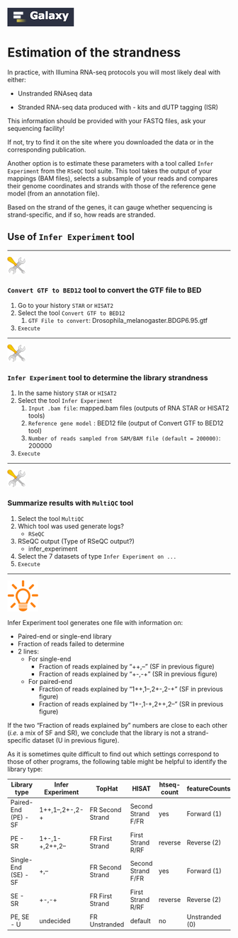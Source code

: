 ![](images/galaxylogo.png)
# Estimation of the strandness

In practice, with Illumina RNA-seq protocols you will most likely deal with either:

  - Unstranded RNAseq data
  
  - Stranded RNA-seq data produced with - kits and dUTP tagging (ISR)

This information should be provided with your FASTQ files, ask your sequencing facility!

If not, try to find it on the site where you downloaded the data or
in the corresponding publication.

Another option is to estimate these parameters with a tool called `Infer Experiment` from
the `RSeQC` tool suite. This tool takes the output of your mappings (BAM files), selects
a subsample of your reads and compares their genome coordinates and strands with those of
the reference gene model (from an annotation file).

Based on the strand of the genes, it can gauge whether sequencing is strand-specific,
and if so, how reads are stranded.

## Use of `Infer Experiment` tool

----
![](images/tool_small.png)

### `Convert GTF to BED12` tool to convert the GTF file to BED

1. Go to your history `STAR` or `HISAT2`
2. Select the tool `Convert GTF to BED12`
    1. `GTF File to convert`: Drosophila_melanogaster.BDGP6.95.gtf
3. `Execute`

----
![](images/tool_small.png)

### `Infer Experiment` tool to determine the library strandness

1. In the same history `STAR` or `HISAT2`
2. Select the tool `Infer Experiment`
    1. `Input .bam file`: mapped.bam files (outputs of RNA STAR or HISAT2 tools)
    2. `Reference gene model` : BED12 file (output of Convert GTF to BED12 tool)
    3. `Number of reads sampled from SAM/BAM file (default = 200000)`: 200000
3. `Execute`

----
![](images/tool_small.png)

###  Summarize results with `MultiQC` tool

1. Select the tool `MultiQC`
2. Which tool was used generate logs?
    - `RSeQC`
3.  RSeQC output (Type of RSeQC output?)
    - infer_experiment
4. Select the 7 datasets of type `Infer Experiment on ...`
3. `Execute`

----
![](images/lamp.png)

Infer Experiment tool generates one file with information on:

- Paired-end or single-end library
- Fraction of reads failed to determine
- 2 lines:
    - For single-end
        - Fraction of reads explained by “++,–” (SF in previous figure)
        - Fraction of reads explained by “+-,-+” (SR in previous figure)
    - For paired-end
        - Fraction of reads explained by “1++,1–,2+-,2-+” (SF in previous figure)
        - Fraction of reads explained by “1+-,1-+,2++,2–” (SR in previous figure)
    
If the two “Fraction of reads explained by” numbers are close to each other (*i.e.* a mix of SF and SR),
we conclude that the library is not a strand-specific dataset (U in previous figure).

As it is sometimes quite difficult to find out which settings correspond to those of
other programs, the following table might be helpful to identify the library type:

|Library type              |Infer Experiment | TopHat           | HISAT            | htseq-count |featureCounts |
|--------------------------|-----------------|------------------|------------------|-------------|--------------|
|Paired-End (PE) - SF      |1++,1–,2+-,2-+   |FR Second Strand  |Second Strand F/FR|yes          |Forward (1)   |
|PE - SR                   |1+-,1-+,2++,2–   |FR First Strand   |First Strand R/RF |reverse      |Reverse (2)   |
|Single-End (SE) - SF      |+,–              |FR Second Strand  |Second Strand F/FR|yes          |Forward (1)   |
|SE - SR                   |+-,-+            |FR First Strand   |First Strand R/RF |reverse      |Reverse (2)   |
|PE, SE - U                |undecided        |FR Unstranded     |default           |no           |Unstranded (0)|
